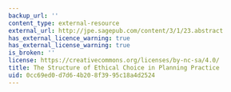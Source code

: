 ```yaml
---
backup_url: ''
content_type: external-resource
external_url: http://jpe.sagepub.com/content/3/1/23.abstract
has_external_licence_warning: true
has_external_license_warning: true
is_broken: ''
license: https://creativecommons.org/licenses/by-nc-sa/4.0/
title: The Structure of Ethical Choice in Planning Practice
uid: 0cc69ed0-d7d6-4b20-8f39-95c18a4d2524
---
```

